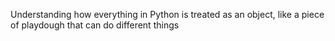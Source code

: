 Understanding how everything in Python is treated as an object, like a piece of playdough that can do different things
